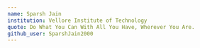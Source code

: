 ```yaml
---
name: Sparsh Jain
institution: Vellore Institute of Technology
quote: Do What You Can With All You Have, Wherever You Are.
github_user: SparshJain2000
---
```

